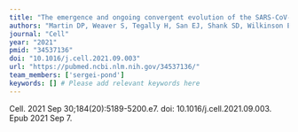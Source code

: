 ```yaml
---
title: "The emergence and ongoing convergent evolution of the SARS-CoV-2 N501Y lineages"
authors: "Martin DP, Weaver S, Tegally H, San EJ, Shank SD, Wilkinson E, Lucaci AG, Giandhari J, Naidoo S, Pillay Y, Singh L, Lessells RJ; NGS-SA; COVID-19 Genomics UK (COG-UK); Gupta RK, Wertheim JO, Nekturenko A, Murrell B, Harkins GW, Lemey P, MacLean OA, Robertson DL, de Oliveira T, Kosakovsky Pond SL."
journal: "Cell"
year: "2021"
pmid: "34537136"
doi: "10.1016/j.cell.2021.09.003"
url: "https://pubmed.ncbi.nlm.nih.gov/34537136/"
team_members: ['sergei-pond']
keywords: [] # Please add relevant keywords here
---
```

Cell. 2021 Sep 30;184(20):5189-5200.e7. doi: 10.1016/j.cell.2021.09.003. Epub 2021 Sep 7.